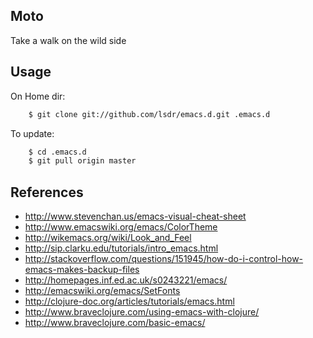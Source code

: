 ## Moto
Take a walk on the wild side

## Usage
On Home dir:

```sh
    $ git clone git://github.com/lsdr/emacs.d.git .emacs.d  
```

To update:

```sh
    $ cd .emacs.d
    $ git pull origin master
```

## References
* http://www.stevenchan.us/emacs-visual-cheat-sheet
* http://www.emacswiki.org/emacs/ColorTheme
* http://wikemacs.org/wiki/Look_and_Feel
* http://sip.clarku.edu/tutorials/intro_emacs.html
* http://stackoverflow.com/questions/151945/how-do-i-control-how-emacs-makes-backup-files
* http://homepages.inf.ed.ac.uk/s0243221/emacs/
* http://emacswiki.org/emacs/SetFonts
* http://clojure-doc.org/articles/tutorials/emacs.html
* http://www.braveclojure.com/using-emacs-with-clojure/
* http://www.braveclojure.com/basic-emacs/

